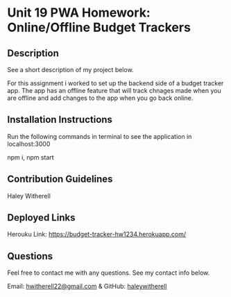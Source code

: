 # Unit 19 PWA Homework: Online/Offline Budget Trackers

## Description

See a short description of my project below.

For this assignment i worked to set up the backend side of a budget tracker app. The app has an offline feature that will track chnages made when you are offline and add changes to the app when you go back online. 

## Installation Instructions

Run the following commands in terminal to see the application in localhost:3000

npm i, npm start

## Contribution Guidelines

Haley Witherell

## Deployed Links 

Herouku Link: https://budget-tracker-hw1234.herokuapp.com/

## Questions

Feel free to contact me with any questions. See my contact info below.

Email: hwitherell22@gmail.com & GitHub: [haleywitherell](https://github.com/haleywitherell)